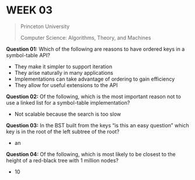 # WEEK 03

> Princeton University
>
> Computer Science: Algorithms, Theory, and Machines

**Question 01:** Which of the following are reasons to have ordered keys in a symbol-table API?

* They make it simpler to support iteration
* They arise naturally in many applications
* Implementations can take advantage of ordering to gain efficiency
* They allow for useful extensions to the API

**Question 02:** Of the following, which is the most important reason not to use a linked list for a symbol-table implementation?

* Not scalable because the search is too slow

**Question 03:** In the BST built from the keys “is this an easy question” which key is in the root of the left subtree of the root?

* an

**Question 04:** Of the following, which is most likely to be closest to the height of a red-black tree with 1 million nodes?

* 10

